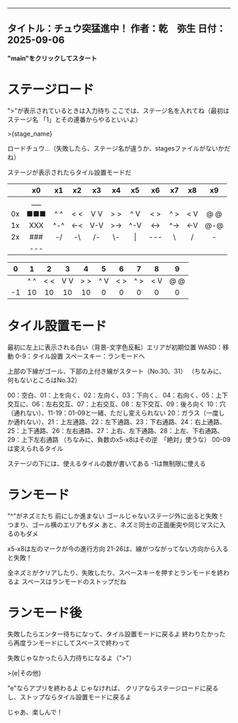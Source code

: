 ----------------
タイトル：チュウ突猛進中！
作者：乾　弥生
日付：2025-09-06
----------------
**"main"をクリックしてスタート**

# ステージロード
  ">"が表示されているときは入力待ち
  ここでは、ステージ名を入れてね（最初はステージ名 「1」とその連番からやるといいよ）

\>{stage_name}

  ロードチュウ...（失敗したら、ステージ名が違うか、stagesファイルがないかだね）

  ステージが表示されたらタイル設置モードだ


|   | x0| x1| x2| x3| x4| x5| x6| x7| x8| x9|
|:---:|:---:|:---:|:---:|:---:|:---:|:---:|:---:|:---:|:---:|:---:|
|   |___|   |   |   |   |   |   |   |   |   |
| 0x|■■■|^ ^|< <|V V|> >|^ V|< >|^ >|< V|@ @|
| 1x|XXX|^-^|<-<|V-V|>->|^-V|<->|^->|<-V|@-@|
| 2x|###|-/ |-\\ | /-| \\-| \| |---| \\ | / |-|-|
|   |---|   |   |   |   |   |   |   |   |   |

| 0 | 1 | 2 | 3 | 4 | 5 | 6 | 7 | 8 | 9 |
|:---:|:---:|:---:|:---:|:---:|:---:|:---:|:---:|:---:|:---:|
|   |^ ^|< <|V V|> >|^ V|< >|^ >|< V|@ @|
| -1| 10| 10| 10| 10|  0|  0|  0|  0|  0|

# タイル設置モード
  最初に左上に表示される白い（背景-文字色反転）エリアが初期位置
  WASD：移動
  0-9：タイル設置
  スペースキー：ランモードへ

  上部の下線がゴール、下部の上付き線がスタート（No.30、31）
  （ちなみに、何もないところはNo.32）

  00：空白、01：上を向く、02：左向く、03：下向く、 04：右向く、05：上下交互に、06：左右交互、07：上右交互、08：左下交互、09：後ろ向く
  10：穴（通れない）、11-19：01-09と一緒、ただし変えられない
  20：ガラス（一度しか通れない）、21：上左通路、22：左下通路、23：下右通路、24：右上通路、25：上下通路、26：左右通路、27：上右、左下通路、28：上左、下右通路、29：上下左右通路
  （ちなみに、負数のx5-x8はその逆　「絶対」使うな）
  00-09は変えられるタイル

  ステージの下には、使えるタイルの数が書いてある
  -1は無制限に使える


# ランモード
  "^"がネズミたち
  前にしか進まない
  ゴールじゃないステージ外に出ると失敗！
  つまり、ゴール横のエリアもダメ
  あと、ネズミ同士の正面衝突や同じマスに入るのもダメ

  x5-x8は左のマークが今の進行方向
  21-26は、線がつながってない方向から入ると失敗！

  全ネズミがクリアしたり、失敗したり、スペースキーを押すとランモードを終わるよ
  スペースはランモードのストップだね


# ランモード後
  失敗したらエンター待ちになって、タイル設置モードに戻るよ
  終わりたかったら再度ランモードにしてスペースで終わって

  失敗じゃなかったら入力待ちになるよ（">"）

\>{e|その他}

  "e"ならアプリを終わるよ
  じゃなければ、
  クリアならステージロードに戻るし、ストップならタイル設置モードに戻るよ



じゃあ、楽しんで！
